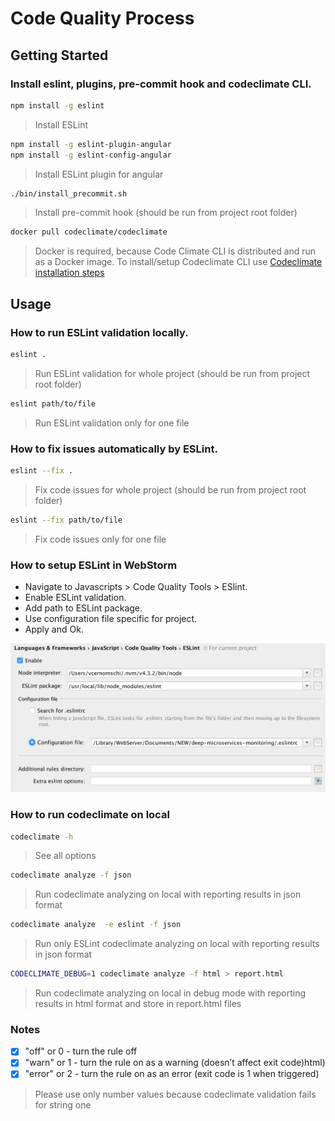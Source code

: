 Code Quality Process
========

## Getting Started

### Install eslint, plugins, pre-commit hook and codeclimate CLI.

```bash
npm install -g eslint
```
> Install ESLint

```bash
npm install -g eslint-plugin-angular
npm install -g eslint-config-angular
```

> Install ESLint plugin for angular

```bash
./bin/install_precommit.sh
```

> Install pre-commit hook (should be run from project root folder)

```bash
docker pull codeclimate/codeclimate
```

> Docker is required, because Code Climate CLI is distributed and run as a Docker image. 
To install/setup Codeclimate CLI use [Codeclimate installation steps](https://github.com/codeclimate/codeclimate#installation)


## Usage
	
### How to run ESLint validation locally. 

```bash
eslint .
```

> Run ESLint validation for whole project (should be run from project root folder)

```bash
eslint path/to/file
```

> Run ESLint validation only for one file

### How to fix issues automatically by ESLint. 

```bash
eslint --fix .
```

> Fix code issues for whole project (should be run from project root folder)

```bash
eslint --fix path/to/file
```

> Fix code issues only for one file

### How to setup ESLint in WebStorm

- Navigate to Javascripts > Code Quality Tools > ESlint.
- Enable ESLint validation.
- Add path to ESLint package.
- Use configuration file specific for project.
- Apply and Ok.

![ESLint WebStorm setup](https://github.com/MitocGroup/deep-microservices-skeleton/blob/master/docs/ESLint_WebStorm_setup.png)
		
### How to run codeclimate on local

```bash
codeclimate -h
```
> See all options

```bash
codeclimate analyze -f json 
```

> Run codeclimate analyzing on local with reporting results in json format

```bash
codeclimate analyze  -e eslint -f json 
```

> Run only ESLint codeclimate analyzing on local with reporting results in json format 

```bash
CODECLIMATE_DEBUG=1 codeclimate analyze -f html > report.html 
```

>  Run codeclimate analyzing on local in debug mode with reporting results in html format	and store in report.html files
		
		
### Notes 

- [x] "off" or 0 - turn the rule off
- [x] "warn" or 1 - turn the rule on as a warning (doesn’t affect exit code)html)
- [x] "error" or 2 - turn the rule on as an error (exit code is 1 when triggered)

> Please use only number values because codeclimate validation fails for string one